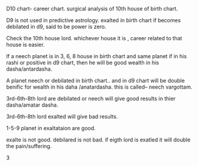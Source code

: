 D10 chart- career chart. 
surgical analysis of 10th house of birth chart. 

D9 is not used in predictive astrology. exalted in birth chart if becomes debilated in d9, said to be power is zero.

Check the 10th house lord. whichever house it is , career related to that house is easier. 

If a neech planet is in 3, 6, 8 house in birth chart and same planet if in his rashi or positive in d9 chart, then he will be good wealth in his dasha/antardasha. 



A planet neech or debilated in birth chart.. and in d9 chart will be double benific for wealth in his daha /anatardasha. this is called–  neech vargottam. 



3rd-6th-8th lord are debilated or neech will give good results in thier dasha/amatar dasha. 

3rd-6th-8th lord exalted will give bad results. 

1-5-9 planet in exaltataion are good. 

exalte is not good. debilared is not bad.
if eigth lord is exatled it will double the pain/suffering. 

3